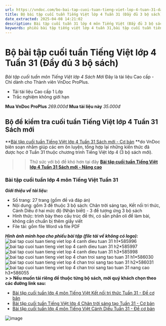 ```yaml
---
url: https://vndoc.com/bo-bai-tap-cuoi-tuan-tieng-viet-lop-4-tuan-31-day-du-3-bo-sach-318626
title: Bộ bài tập cuối tuần Tiếng Việt lớp 4 Tuần 31 (Đầy đủ 3 bộ sách) - Bài tập cuối tuần môn Tiếng Việt lớp 4 Sách Mới - VnDoc.com
date_extracted: 2025-04-08 14:21:02
description: Bài tập cuối tuần 31 lớp 4 môn Tiếng Việt (Đầy đủ 3 bộ sách mới) được VnDoc sưu tầm, chọn lọc cho các em học sinh tham khảo, luyện tập.
keywords: phiếu bài tập tiếng việt lớp 4 tuần 31,bài tập cuối tuần tiếng việt lớp 4 tuần 31,Bộ đề kiểm tra cuối tuần Tiếng Việt lớp 4 Tuần 31 Sách mới,bài tập cuối tuần Tiếng Việt lớp 4 Tuần 31 Sách mới,Đề kiểm tra cuối tuần môn Tiếng Việt lớp 4 Tuần 31,Đề kiểm tra cuối tuần môn Tiếng Việt lớp 4,Bài tập cuối tuần môn Tiếng Việt lớp 4,ôn tập tiếng việt lớp 4,giải bài tập tiếng việt lớp 4,bài tập tiếng việt lớp 4,phiếu bài tập cuối tuần môn tiếng việt lớp 4
---
```


# Bộ bài tập cuối tuần Tiếng Việt lớp 4 Tuần 31 \(Đầy đủ 3 bộ sách\)
_Bài tập cuối tuần môn Tiếng Việt lớp 4 Sách Mới_
Đây là tài liệu Cao cấp - Chỉ dành cho Thành viên VnDoc ProPlus.
  * Tải tài liệu Cao cấp 1 Lớp
  * Trắc nghiệm không giới hạn

**Mua VnDoc ProPlus** _269.000đ_ **Mua tài liệu này** _35.000đ_
## **Bộ đề kiểm tra cuối tuần Tiếng Việt lớp 4 Tuần 31 Sách mới**
**[Bài tập cuối tuần Tiếng Việt lớp 4 Tuần 31 Sách mới - Cơ bản](<https://vndoc.com/bo-bai-tap-cuoi-tuan-tieng-viet-lop-4-tuan-31-day-du-3-bo-sach-318626>) **do VnDoc biên soạn nhằm giúp các em ôn luyện, tổng hợp lại những kiến thức đã được học ở Tuần 31 thuộc chương trình Tiếng Việt lớp 4 \(3 bộ  sách mới\).
>> Thử sức với bộ đề khó hơn tại đây [**Bài tập cuối tuần Tiếng Việt lớp 4 Tuần 31 Sách mới - Nâng cao**](<https://vndoc.com/de-kiem-tra-cuoi-tuan-mon-tieng-viet-lop-4-tuan-31-166370>)
### **Bài tập cuối tuần lớp 4 môn Tiếng Việt Tuần 31**
 _**Giới thiệu về tài liệu:**_
  * Số trang: 27 trang \(gồm đề và đáp án\)
  * Nội dung: gồm 3 đề thuộc 3 bộ sách: Chân trời sáng tạo, Kết nối tri thức, Cánh Diều ở hai mức độ \(Nhận biết\) - 3 đề tương ứng 3 bộ sách
  * Hình thức: trình bày theo cấu trúc đề thi, có sẵn phần oli để làm bài, không cần chuẩn bị thêm giấy viết
  * File tải: gồm file Word và file PDF

_**Hình ảnh minh họa cho phiếu bài tập \(file tải về không có logo\):**_
![bai tap cuoi tuan tieng viet lop 4 canh dieu tuan 31 h1*585996](https://i.vdoc.vn/data/image/2024/04/15/bai-tap-cuoi-tuan-tieng-viet-lop-4-canh-dieu-tuan-31-h1.jpg)![bai tap cuoi tuan tieng viet lop 4 canh dieu tuan 31 h2*585997](https://i.vdoc.vn/data/image/2024/04/15/bai-tap-cuoi-tuan-tieng-viet-lop-4-canh-dieu-tuan-31-h2.jpg)![bai tap cuoi tuan tieng viet lop 4 canh dieu tuan 31 h3*585998](https://i.vdoc.vn/data/image/2024/04/15/bai-tap-cuoi-tuan-tieng-viet-lop-4-canh-dieu-tuan-31-h3.jpg)![bai tap cuoi tuan tieng viet lop 4 chan troi sang tao tuan 31 h1*586030](https://i.vdoc.vn/data/image/2024/04/15/bai-tap-cuoi-tuan-tieng-viet-lop-4-chan-troi-sang-tao-tuan-31-h1.jpg)![bai tap cuoi tuan tieng viet lop 4 chan troi sang tao tuan 31 h2*586031](https://i.vdoc.vn/data/image/2024/04/15/bai-tap-cuoi-tuan-tieng-viet-lop-4-chan-troi-sang-tao-tuan-31-h2.jpg)![bai tap cuoi tuan tieng viet lop 4 chan troi sang tao tuan 31 nang cao h3*586055](https://i.vdoc.vn/data/image/2024/04/15/bai-tap-cuoi-tuan-tieng-viet-lop-4-chan-troi-sang-tao-tuan-31-nang-cao-h3.jpg)
**> > Nếu muốn tải riêng đề thuộc từng bộ sách, mời quý khách chọn theo các đường link sau:**
  * [Bài tập cuối tuần lớp 4 môn Tiếng Việt Kết nối tri thức Tuần 31 - Đề cơ bản](<https://vndoc.com/bai-tap-cuoi-tuan-tieng-viet-lop-4-ket-noi-tri-thuc-tuan-31-318445>)
  * [Bài tập cuối tuần Tiếng Việt lớp 4 Chân trời sáng tạo Tuần 31 - Cơ bản](<https://vndoc.com/bai-tap-cuoi-tuan-tieng-viet-lop-4-chan-troi-sang-tao-tuan-31-318616>)
  * [Bài tập cuối tuần lớp 4 môn Tiếng Việt Cánh Diều Tuần 31 - Đề cơ bản](<https://vndoc.com/bai-tap-cuoi-tuan-tieng-viet-lop-4-canh-dieu-tuan-31-318609>)

![image](https://i.vdoc.vn/data/image/2024/02/24/Order-Tai-lieu.png)
